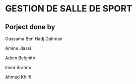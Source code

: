 # GESTION DE SALLE DE SPORT 

## Porject done by

Oussama Ben Hadj Dahman

Amine Jlassi

Adem Belghith

Imed Brahmi

Ahmed Khlifi
